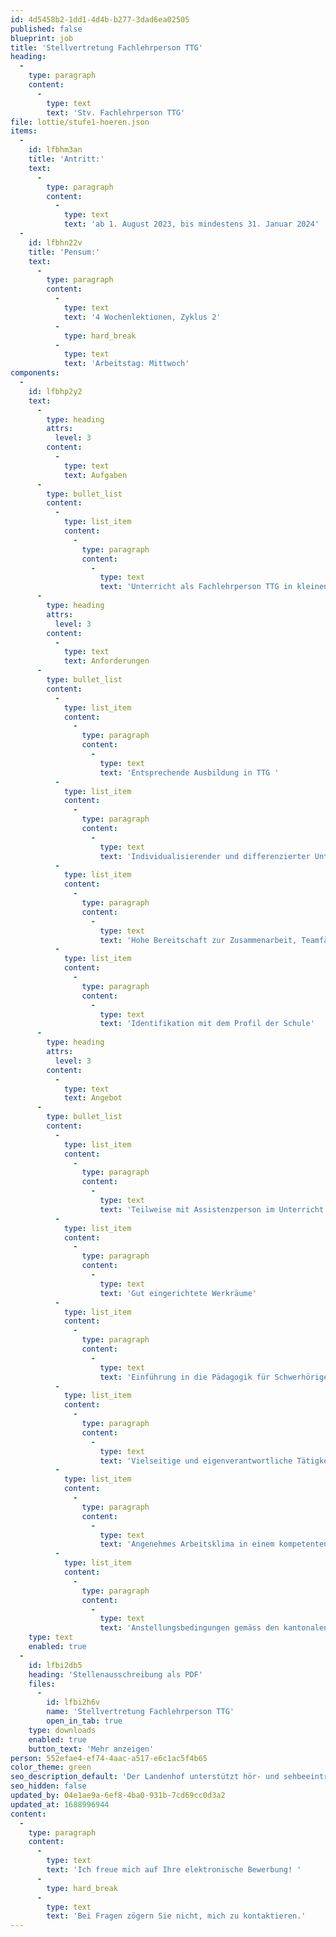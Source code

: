 ```yaml
---
id: 4d5458b2-1dd1-4d4b-b277-3dad6ea02505
published: false
blueprint: job
title: 'Stellvertretung Fachlehrperson TTG'
heading:
  -
    type: paragraph
    content:
      -
        type: text
        text: 'Stv. Fachlehrperson TTG'
file: lottie/stufe1-hoeren.json
items:
  -
    id: lfbhm3an
    title: 'Antritt:'
    text:
      -
        type: paragraph
        content:
          -
            type: text
            text: 'ab 1. August 2023, bis mindestens 31. Januar 2024'
  -
    id: lfbhn22v
    title: 'Pensum:'
    text:
      -
        type: paragraph
        content:
          -
            type: text
            text: '4 Wochenlektionen, Zyklus 2'
          -
            type: hard_break
          -
            type: text
            text: 'Arbeitstag: Mittwoch'
components:
  -
    id: lfbhp2y2
    text:
      -
        type: heading
        attrs:
          level: 3
        content:
          -
            type: text
            text: Aufgaben
      -
        type: bullet_list
        content:
          -
            type: list_item
            content:
              -
                type: paragraph
                content:
                  -
                    type: text
                    text: 'Unterricht als Fachlehrperson TTG in kleinen Sonderschulklassen'
      -
        type: heading
        attrs:
          level: 3
        content:
          -
            type: text
            text: Anforderungen
      -
        type: bullet_list
        content:
          -
            type: list_item
            content:
              -
                type: paragraph
                content:
                  -
                    type: text
                    text: 'Entsprechende Ausbildung in TTG '
          -
            type: list_item
            content:
              -
                type: paragraph
                content:
                  -
                    type: text
                    text: 'Individualisierender und differenzierter Unterricht '
          -
            type: list_item
            content:
              -
                type: paragraph
                content:
                  -
                    type: text
                    text: 'Hohe Bereitschaft zur Zusammenarbeit, Teamfähigkeit, offene und transparente Kommunikation, Lernbereitschaft'
          -
            type: list_item
            content:
              -
                type: paragraph
                content:
                  -
                    type: text
                    text: 'Identifikation mit dem Profil der Schule'
      -
        type: heading
        attrs:
          level: 3
        content:
          -
            type: text
            text: Angebot
      -
        type: bullet_list
        content:
          -
            type: list_item
            content:
              -
                type: paragraph
                content:
                  -
                    type: text
                    text: 'Teilweise mit Assistenzperson im Unterricht'
          -
            type: list_item
            content:
              -
                type: paragraph
                content:
                  -
                    type: text
                    text: 'Gut eingerichtete Werkräume'
          -
            type: list_item
            content:
              -
                type: paragraph
                content:
                  -
                    type: text
                    text: 'Einführung in die Pädagogik für Schwerhörige '
          -
            type: list_item
            content:
              -
                type: paragraph
                content:
                  -
                    type: text
                    text: 'Vielseitige und eigenverantwortliche Tätigkeit in einer innovativen Institution '
          -
            type: list_item
            content:
              -
                type: paragraph
                content:
                  -
                    type: text
                    text: 'Angenehmes Arbeitsklima in einem kompetenten Fachteam '
          -
            type: list_item
            content:
              -
                type: paragraph
                content:
                  -
                    type: text
                    text: 'Anstellungsbedingungen gemäss den kantonalen Richtlinien'
    type: text
    enabled: true
  -
    id: lfbi2db5
    heading: 'Stellenausschreibung als PDF'
    files:
      -
        id: lfbi2h6v
        name: 'Stellvertretung Fachlehrperson TTG'
        open_in_tab: true
    type: downloads
    enabled: true
    button_text: 'Mehr anzeigen'
person: 552efae4-ef74-4aac-a517-e6c1ac5f4b65
color_theme: green
seo_description_default: 'Der Landenhof unterstützt hör- und sehbeeinträchtigte Kinder & Jugendliche in ihrem selbstbestimmten Leben durch Förderung ihrer Fähigkeiten & Entwicklung'
seo_hidden: false
updated_by: 04e1ae9a-6ef8-4ba0-931b-7cd69cc0d3a2
updated_at: 1688996944
content:
  -
    type: paragraph
    content:
      -
        type: text
        text: 'Ich freue mich auf Ihre elektronische Bewerbung! '
      -
        type: hard_break
      -
        type: text
        text: 'Bei Fragen zögern Sie nicht, mich zu kontaktieren.'
---
```

